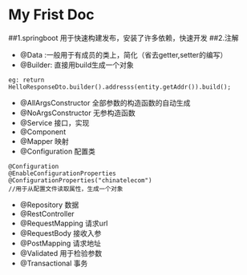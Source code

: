 # My Frist Doc

##1.springboot
用于快速构建发布，安装了许多依赖，快速开发
##2.注解
* @Data :一般用于有成员的类上，简化（省去getter,setter的编写）
* @Builder: 直接用build生成一个对象  
```
eg: return HelloResponseDto.builder().addresss(entity.getAddr()).build();                              
```
* @AllArgsConstructor  全部参数的构造函数的自动生成
* @NoArgsConstructor  无参构造函数
* @Service 接口，实现
* @Component 
* @Mapper 映射
* @Configuration 配置类
```
@Configuration
@EnableConfigurationProperties
@ConfigurationProperties("chinatelecom")
//用于从配置文件读取属性，生成一个对象
```
* @Repository 数据
* @RestController 
* @RequestMapping 请求url
* @RequestBody 接收入参
* @PostMapping 请求地址
* @Validated 用于检验参数
* @Transactional 事务

